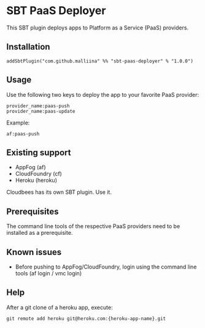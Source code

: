 # SBT PaaS Deployer #

This SBT plugin deploys apps to Platform as a Service (PaaS) providers.

## Installation ##

    addSbtPlugin("com.github.malliina" %% "sbt-paas-deployer" % "1.0.0")

## Usage ##

Use the following two keys to deploy the app to your favorite PaaS provider:

    provider_name:paas-push
    provider_name:paas-update

Example:

    af:paas-push

## Existing support ##

- AppFog (af)
- CloudFoundry (cf)
- Heroku (heroku)

Cloudbees has its own SBT plugin. Use it.

## Prerequisites ##

The command line tools of the respective PaaS providers need to be installed as a prerequisite.

## Known issues ##

- Before pushing to AppFog/CloudFoundry, login using the command line tools (af login / vmc login)

## Help ##

After a git clone of a heroku app, execute:

    git remote add heroku git@heroku.com:{heroku-app-name}.git
